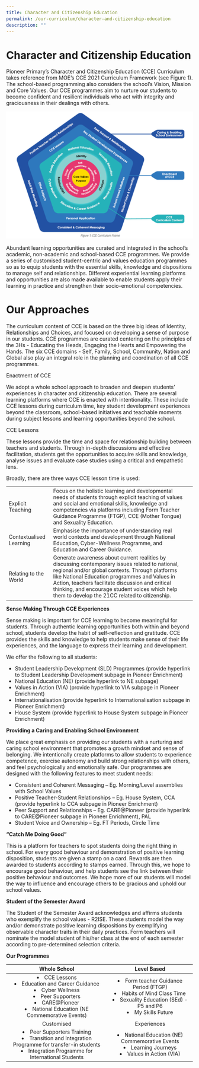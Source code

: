 ```yaml
---
title: Character and Citizenship Education
permalink: /our-curriculum/character-and-citizenship-education
description: ""
---
```

# Character and Citizenship Education

Pioneer Primary’s Character and Citizenship Education (CCE) Curriculum takes reference from MOE’s CCE 2021 Curriculum Framework (see Figure 1). The school-based programming also considers the school’s Vision, Mission and Core Values. Our CCE programmes aim to nurture our students to become confident and resilient individuals who act with integrity and graciousness in their dealings with others.

![](/images/image1.png)

Abundant learning opportunities are curated and integrated in the school’s academic, non-academic and school-based CCE programmes. We provide a series of customised student-centric and values education programmes so as to equip students with the essential skills, knowledge and dispositions to manage self and relationships. Different experiential learning platforms and opportunities are also made available to enable students apply their learning in practice and strengthen their socio-emotional competencies. 


# Our Approaches

The curriculum content of CCE is based on the three big ideas of Identity, Relationships and Choices, and focused on developing a sense of purpose in our students. CCE programmes are curated centering on the principles of the 3Hs - Educating the Heads, Engaging the Hearts and Empowering the Hands. The six CCE domains - Self, Family, School, Community, Nation and Global also play an integral role in the planning and coordination of all CCE programmes. 

Enactment of CCE

We adopt a whole school approach to broaden and deepen students’ experiences in character and citizenship education. There are several learning platforms where CCE is enacted with intentionality. These include CCE lessons during curriculum time, key student development experiences beyond the classroom, school-based initiatives and teachable moments during subject lessons and learning opportunities beyond the school. 

CCE Lessons

These lessons provide the time and space for relationship building between teachers and students. Through in-depth discussions and effective facilitation, students get the opportunities to acquire skills and knowledge, analyse issues and evaluate case studies using a critical and empathetic lens.

 

Broadly, there are three ways CCE lesson time is used:

|                         |                                                                                                                                                                                                                                                                                                                                                              |   |
|-------------------------|--------------------------------------------------------------------------------------------------------------------------------------------------------------------------------------------------------------------------------------------------------------------------------------------------------------------------------------------------------------|---|
| Explicit Teaching       | Focus on the holistic learning and developmental needs of students through explicit teaching of values and social and emotional skills, knowledge and competencies via platforms including Form Teacher Guidance Programme (FTGP), CCE (Mother Tongue) and Sexuality Education.                                                                              |   |
| Contextualised Learning | Emphasise the importance of understanding real world contexts and development through National Education, Cyber-Wellness Programme, and Education and Career Guidance.                                                                                                                                                                                       |   |
| Relating to the World   | Generate awareness about current realities by discussing contemporary issues related to national, regional and/or global contexts. Through platforms like National Education programmes and Values in Action, teachers facilitate discussion and critical thinking, and encourage student voices which help them to develop the 21CC related to citizenship. ||

**Sense Making Through CCE Experiences**

Sense making is important for CCE learning to become meaningful for students. Through authentic learning opportunities both within and beyond school, students develop the habit of self-reflection and gratitude. CCE provides the skills and knowledge to help students make sense of their life experiences, and the language to express their learning and development.  
 
We offer the following to all students:
* Student Leadership Development (SLD) Programmes (provide hyperlink to Student Leadership Development subpage in Pioneer Enrichment)
* National Education (NE) (provide hyperlink to NE subpage)
* Values in Action (VIA) (provide hyperlink to VIA subpage in Pioneer Enrichment)
* Internationalisation (provide hyperlink to Internationalisation subpage in Pioneer Enrichment)
* House System (provide hyperlink to House System subpage in Pioneer Enrichment)

**Providing a Caring and Enabling School Environment**

We place great emphasis on providing our students with a nurturing and caring school environment that promotes a growth mindset and sense of belonging. We intentionally create platforms to allow students to experience competence, exercise autonomy and build strong relationships with others, and feel psychologically and emotionally safe. Our programmes are designed with the following features to meet student needs:
* Consistent and Coherent Messaging – Eg. Morning/Level assemblies with School Values
* Positive Teacher-Student Relationships – Eg. House System, CCA (provide hyperlink to CCA subpage in Pioneer Enrichment)
* Peer Support and Relationships – Eg. CARE@Pioneer (provide hyperlink to CARE@Pioneer subpage in Pioneer Enrichment), PAL
* Student Voice and Ownership – Eg. FT Periods, Circle Time


**“Catch Me Doing Good”**

This is a platform for teachers to spot students doing the right thing in school. For every good behaviour and demonstration of positive learning disposition, students are given a stamp on a card. Rewards are then awarded to students according to stamps earned. Through this, we hope to encourage good behaviour, and help students see the link between their positive behaviour and outcomes.  We hope more of our students will model the way to influence and encourage others to be gracious and uphold our school values.


**Student of the Semester Award**

The Student of the Semester Award acknowledges and affirms students who exemplify the school values - R2ISE. These students model the way and/or demonstrate positive learning dispositions by exemplifying observable character traits in their daily practices. Form teachers will nominate the model student of his/her class at the end of each semester according to pre-determined selection criteria.

**Our Programmes**

|                                                               Whole School                                                              |                                                       Level Based                                                      |
|:---------------------------------------------------------------------------------------------------------------------------------------:|:----------------------------------------------------------------------------------------------------------------------:|
| <li> CCE Lessons <li> Education and Career Guidance  <li> Cyber Wellness  <li> Peer Supporters  <li> CARE@Pioneer <li>  National Education (NE Commemorative Events)  | <li> Form teacher Guidance Period (FTGP)  <li> Habits of Mind Class Time <li> Sexuality Education (SEd)  - P5 and P6 <li>My Skills Future |
|                                                                Customised                                                               |                                                       Experiences                                                      |
| <li> Peer Supporters Training <li> Transition and Integration Programme for transfer-in students <li> Integration Programme for International Students | <li> National Education (NE) Commemorative  Events  <li> Learning Journeys <li> Values in Action (VIA)                                |
